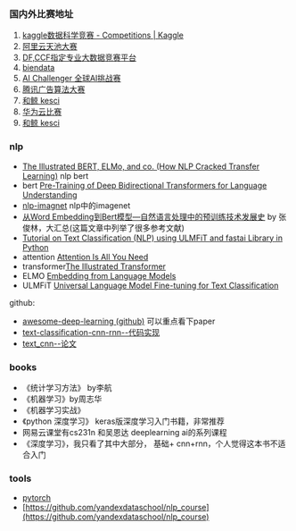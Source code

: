 ### 国内外比赛地址
1. [kaggle数据科学竞赛 - Competitions | Kaggle](https://www.kaggle.com/competitions)
2. [阿里云天池大赛](https://tianchi.aliyun.com/home/)
3. [ DF,CCF指定专业大数据竞赛平台](https://www.datafountain.cn/)
4. [biendata](https://biendata.com/competition/)
5. [AI Challenger 全球AI挑战赛](https://challenger.ai/)
6. [腾讯广告算法大赛](https://algo.qq.com/application/home/home/index.html)
7. [和鲸 kesci](https://www.kesci.com/home/competition)
7. [华为云比赛](https://competition.huaweicloud.com/competitions)
7. [和鲸 kesci](https://www.kesci.com/home/competition)

### nlp
* [The Illustrated BERT, ELMo, and co. (How NLP Cracked Transfer Learning)](https://jalammar.github.io/illustrated-bert/) nlp bert
* bert [Pre-Training of Deep Bidirectional Transformers for Language Understanding](https://arxiv.org/pdf/1810.04805.pdf)
* [nlp-imagnet](http://ruder.io/nlp-imagenet/)   nlp中的imagenet
* [从Word Embedding到Bert模型—自然语言处理中的预训练技术发展史](https://zhuanlan.zhihu.com/p/49271699) by 张俊林，大汇总(这篇文章中列举了很多参考文献)
* [Tutorial on Text Classification (NLP) using ULMFiT and fastai Library in Python](https://www.analyticsvidhya.com/blog/2018/11/tutorial-text-classification-ulmfit-fastai-library/)
* attention [Attention Is All You Need](https://arxiv.org/pdf/1706.03762.pdf)
* transformer[The Illustrated Transformer](https://jalammar.github.io/illustrated-transformer/)
* ELMO [Embedding from Language Models](https://arxiv.org/pdf/1802.05365.pdf)
* ULMFiT [Universal Language Model Fine-tuning for Text Classification](http://www.aclweb.org/anthology/P18-1031)

github:
* [awesome-deep-learning (github)](https://github.com/ChristosChristofidis/awesome-deep-learning#papers) 可以重点看下paper
* [text-classification-cnn-rnn--代码实现](https://github.com/gaussic/text-classification-cnn-rnn)
* [text_cnn--论文](https://arxiv.org/abs/1408.5882)
### books
* 《统计学习方法》 by李航
* 《机器学习》by周志华
* 《机器学习实战》
* 《python 深度学习》 keras版深度学习入门书籍，非常推荐
* 网易云课堂有cs231n 和吴恩达 deeplearning ai的系列课程
* 《深度学习》，我只看了其中大部分， 基础+ cnn+rnn，个人觉得这本书不适合入门
### tools
* [pytorch](https://pytorch.org/tutorials/)
* [https://github.com/yandexdataschool/nlp_course](https://github.com/yandexdataschool/nlp_course)

